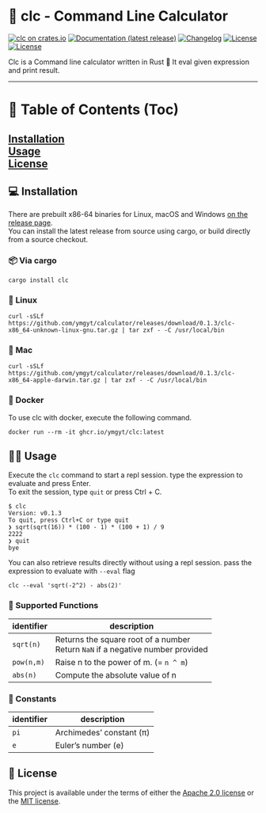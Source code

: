 # 🧮 clc - Command Line Calculator 

[![clc on crates.io](https://img.shields.io/crates/v/clc)](https://crates.io/crates/clc)
[![Documentation (latest release)](https://img.shields.io/badge/docs-latest-brightgreen.svg)](https://docs.rs/clc/)
[![Changelog](https://img.shields.io/badge/changelog-latest-blue)](https://github.com/ymgyt/clc/blob/main/CHANGELOG.md)
[![License](https://img.shields.io/badge/license-Apache-green.svg)](LICENSE-APACHE)
[![License](https://img.shields.io/badge/license-MIT-green.svg)](LICENSE-MIT)

Clc is a Command line calculator written in Rust 🦀
It eval given expression and print result.

---
# 📖 Table of Contents (Toc)
[Installation](#installation)  
[Usage](#usage)  
[License](#license)  
---

## 💻 Installation 
There are prebuilt x86-64 binaries for Linux, macOS and Windows [on the release page](https://github.com/ymgyt/clc/releases/tag/v0.1.3).  
You can install the latest release from source using cargo, or build directly from a source checkout.

### 📦 Via cargo

```shell
cargo install clc
```

### 🐧 Linux

```shell
curl -sSLf https://github.com/ymgyt/calculator/releases/download/0.1.3/clc-x86_64-unknown-linux-gnu.tar.gz | tar zxf - -C /usr/local/bin
```

### 🍎 Mac

```shell
curl -sSLf https://github.com/ymgyt/calculator/releases/download/0.1.3/clc-x86_64-apple-darwin.tar.gz | tar zxf - -C /usr/local/bin
```

### 🐳 Docker

To use clc with docker, execute the following command.

```shell
docker run --rm -it ghcr.io/ymgyt/clc:latest
```


## 👩‍💻 Usage
Execute the `clc` command to start a repl session. type the expression to evaluate and press Enter.  
To exit the session, type `quit` or press Ctrl + C.

```text
$ clc
Version: v0.1.3
To quit, press Ctrl+C or type quit
❯ sqrt(sqrt(16)) * (100 - 1) * (100 + 1) / 9
2222
❯ quit
bye
```

You can also retrieve results directly without using a repl session. pass the expression to evaluate with `--eval` flag

```shell
clc --eval 'sqrt(-2^2) - abs(2)'
```

### 🍴 Supported Functions

| identifier | description                                                                          |
|------------|--------------------------------------------------------------------------------------|
| `sqrt(n)`  | Returns the square root of a number <br />Return `NaN` if a negative number provided |
| `pow(n,m)` | Raise n to the power of m. (= `n ^ m`)                                               |
| `abs(n)`   | Compute the absolute value of n                                                      |

### 🥣 Constants

| identifier | description              |
|------------|--------------------------|
| `pi`       | Archimedes’ constant (π) |
| `e`        | Euler’s number (e)       |

## 🪪 License

This project is available under the terms of either the [Apache 2.0 license](../LICENSE-APACHE) or the [MIT license](../LICENSE-MIT).
